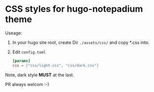 
# CSS styles for hugo-notepadium theme

Useage:

1. In your hugo site root, create Dir `./assets/css/` and copy *.css into.

2. Edit `config.toml`

    ```toml
    [params]
    css = ["css/light.css", "css/dark.css"]
    ```

Note, dark style **MUST** at the last.

PR always welcom :-)
